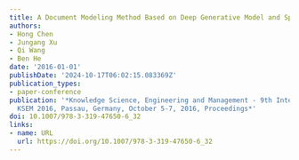 ```yaml
---
title: A Document Modeling Method Based on Deep Generative Model and Spectral Hashing
authors:
- Hong Chen
- Jungang Xu
- Qi Wang
- Ben He
date: '2016-01-01'
publishDate: '2024-10-17T06:02:15.083369Z'
publication_types:
- paper-conference
publication: '*Knowledge Science, Engineering and Management - 9th International Conference,
  KSEM 2016, Passau, Germany, October 5-7, 2016, Proceedings*'
doi: 10.1007/978-3-319-47650-6_32
links:
- name: URL
  url: https://doi.org/10.1007/978-3-319-47650-6_32
---
```

